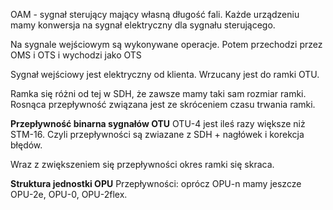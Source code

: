 OAM - sygnał sterujący mający własną długość fali. Każde urządzeniu mamy konwersja na sygnał elektryczny dla sygnału sterującego.

Na sygnale wejściowym są wykonywane operacje. Potem przechodzi przez OMS i OTS i wychodzi jako OTS

Sygnał wejściowy jest elektryczny od klienta. Wrzucany jest do ramki OTU.

Ramka się różni od tej w SDH, że zawsze mamy taki sam rozmiar ramki. Rosnąca przepływność związana jest ze skróceniem czasu trwania ramki.

**Przepływność binarna sygnałów OTU**
OTU-4 jest ileś razy większe niż STM-16. Czyli przepływności są zwiazane z SDH + nagłówek i korekcja błędów.

Wraz z zwiększeniem się przepływności okres ramki się skraca.

**Struktura jednostki OPU**
Przepływności: oprócz OPU-n mamy jeszcze OPU-2e, OPU-0, OPU-2flex.